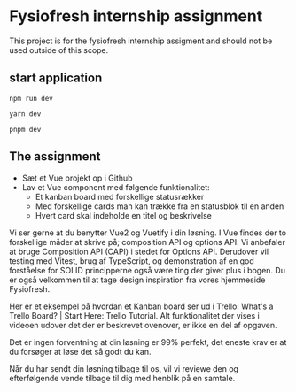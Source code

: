 # Fysiofresh internship assignment
This project is for the fysiofresh internship assigment and should not be used outside of this scope.

## start application

```shell
npm run dev
```

```shell
yarn dev
```

```shell
pnpm dev
```
## The assignment
- Sæt et Vue projekt op i Github
- Lav et Vue component med følgende funktionalitet:
    - Et kanban board med forskellige statusrækker
    - Med forskellige cards man kan trække fra en statusblok til en anden
    - Hvert card skal indeholde en titel og beskrivelse

Vi ser gerne at du benytter Vue2 og Vuetify i din løsning. I Vue findes der to forskellige måder at skrive på; composition API og options API. Vi anbefaler at bruge Composition API (CAPI) i stedet for Options API. Derudover vil testing med Vitest, brug af TypeScript, og demonstration af en god forståelse for SOLID principperne også være ting der giver plus i bogen. Du er også velkommen til at tage design inspiration fra vores hjemmeside Fysiofresh.

Her er et eksempel på hvordan et Kanban board ser ud i Trello: 
What's a Trello Board? | Start Here: Trello Tutorial. Alt funktionalitet der vises i videoen udover det der er beskrevet ovenover, er ikke en del af opgaven.

Det er ingen forventning at din løsning er 99% perfekt, det eneste krav er at du forsøger at løse det så godt du kan.

Når du har sendt din løsning tilbage til os, vil vi reviewe den og efterfølgende vende tilbage til dig med henblik på en samtale.
